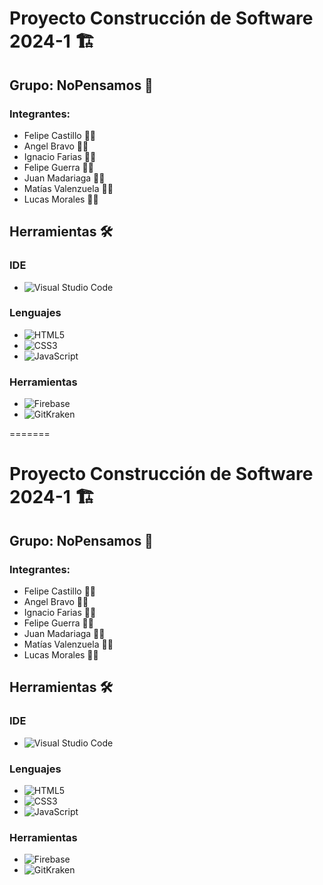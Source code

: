 
# Proyecto Construcción de Software 2024-1 🏗️

## Grupo: NoPensamos 🧠

### Integrantes:  
- Felipe Castillo 🧑‍💻
- Angel Bravo 🧑‍💻
- Ignacio Farias 🧑‍💻
- Felipe Guerra 🧑‍💻
- Juan Madariaga 🧑‍💻
- Matías Valenzuela 🧑‍💻
- Lucas Morales 🧑‍💻

## Herramientas 🛠️

### IDE 
- ![Visual Studio Code](https://img.shields.io/static/v1?style=for-the-badge&message=Visual+Studio+Code&color=007ACC&logo=Visual+Studio+Code&logoColor=FFFFFF&label=)

### Lenguajes 
- ![HTML5](https://img.shields.io/static/v1?style=for-the-badge&message=HTML5&color=E34F26&logo=HTML5&logoColor=FFFFFF&label=)
- ![CSS3](https://img.shields.io/static/v1?style=for-the-badge&message=CSS3&color=1572B6&logo=CSS3&logoColor=FFFFFF&label=) 
- ![JavaScript](https://img.shields.io/static/v1?style=for-the-badge&message=JavaScript&color=222222&logo=JavaScript&logoColor=F7DF1E&label=)

### Herramientas
- ![Firebase](https://img.shields.io/static/v1?style=for-the-badge&message=Firebase&color=222222&logo=Firebase&logoColor=FFCA28&label=)
- ![GitKraken](https://img.shields.io/static/v1?style=for-the-badge&message=GitKraken&color=179287&logo=GitKraken&logoColor=FFFFFF&label=)

=======
# Proyecto Construcción de Software 2024-1 🏗️

## Grupo: NoPensamos 🧠

### Integrantes:  
- Felipe Castillo 🧑‍💻
- Angel Bravo 🧑‍💻
- Ignacio Farias 🧑‍💻
- Felipe Guerra 🧑‍💻
- Juan Madariaga 🧑‍💻
- Matías Valenzuela 🧑‍💻
- Lucas Morales 🧑‍💻

## Herramientas 🛠️

### IDE 
- ![Visual Studio Code](https://img.shields.io/static/v1?style=for-the-badge&message=Visual+Studio+Code&color=007ACC&logo=Visual+Studio+Code&logoColor=FFFFFF&label=)

### Lenguajes 
- ![HTML5](https://img.shields.io/static/v1?style=for-the-badge&message=HTML5&color=E34F26&logo=HTML5&logoColor=FFFFFF&label=)
- ![CSS3](https://img.shields.io/static/v1?style=for-the-badge&message=CSS3&color=1572B6&logo=CSS3&logoColor=FFFFFF&label=) 
- ![JavaScript](https://img.shields.io/static/v1?style=for-the-badge&message=JavaScript&color=222222&logo=JavaScript&logoColor=F7DF1E&label=)

### Herramientas
- ![Firebase](https://img.shields.io/static/v1?style=for-the-badge&message=Firebase&color=222222&logo=Firebase&logoColor=FFCA28&label=)
- ![GitKraken](https://img.shields.io/static/v1?style=for-the-badge&message=GitKraken&color=179287&logo=GitKraken&logoColor=FFFFFF&label=)


